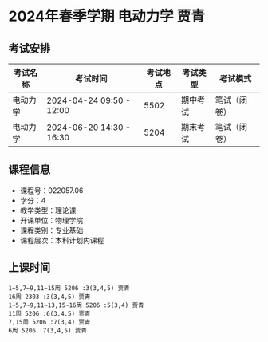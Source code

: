 # 2024年春季学期 电动力学 贾青




## 考试安排

| 考试名称 | 考试时间 | 考试地点 | 考试类型 | 考试模式 |
| -------- | -------- | -------- | -------- | -------- |
| 电动力学 | 2024-04-24 09:50 - 12:00 | 5502 | 期中考试 | 笔试（闭卷） |
| 电动力学 | 2024-06-20 14:30 - 16:30 | 5204 | 期末考试 | 笔试（闭卷） |





## 课程信息

- 课程号：022057.06
- 学分：4
- 教学类型：理论课
- 开课单位：物理学院
- 课程类别：专业基础
- 课程层次：本科计划内课程

## 上课时间

```
1~5,7~9,11~15周 5206 :3(3,4,5) 贾青
16周 2303 :3(3,4,5) 贾青
1~5,7~9,11~13,15~16周 5206 :5(3,4) 贾青
11周 5206 :6(3,4,5) 贾青
7,15周 5206 :7(3,4) 贾青
6周 5206 :7(3,4,5) 贾青
```

